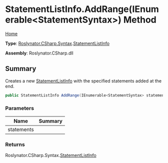 # StatementListInfo\.AddRange\(IEnumerable\<StatementSyntax>\) Method

[Home](../../../../../README.md)

**Type**: [Roslynator.CSharp.Syntax](../../README.md)\.[StatementListInfo](../README.md)

**Assembly**: Roslynator\.CSharp\.dll

## Summary

Creates a new [StatementListInfo](../README.md) with the specified statements added at the end\.

```csharp
public StatementListInfo AddRange(IEnumerable<StatementSyntax> statements)
```

### Parameters

| Name | Summary |
| ---- | ------- |
| statements | |

### Returns

Roslynator\.CSharp\.Syntax\.[StatementListInfo](../README.md)

